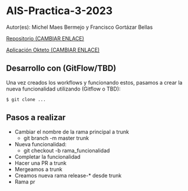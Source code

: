 # AIS-Practica-3-2023

Autor(es): Michel Maes Bermejo y Francisco Gortázar Bellas

[Repositorio (CAMBIAR ENLACE)](https://github.com/URJC-AIS/AIS-Practica-3-2023-template)

[Aplicación Okteto (CAMBIAR ENLACE)](https://books-maes95.cloud.okteto.net/)

## Desarrollo con (GitFlow/TBD)

Una vez creados los workflows y funcionando estos, pasamos a crear la nueva funcionalidad utilizando (Gitflow o TBD):

```
$ git clone ...
```

## Pasos a realizar
- Cambiar el nombre de la rama principal a trunk
  - git branch -m master trunk
- Nueva funcionalidad:
  - git checkout -b rama_funcionalidad
- Completar la funcionalidad
- Hacer una PR a trunk
- Mergeamos a trunk
- Creamos nueva rama release-* desde trunk
- Rama pr



